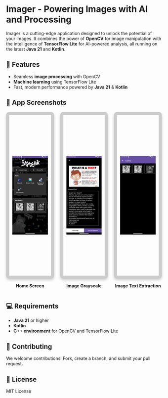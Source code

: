 # Imager - Powering Images with AI and Processing

Imager is a cutting-edge application designed to unlock the potential of your images. It combines the power of **OpenCV** for image manipulation with the intelligence of **TensorFlow Lite** for AI-powered analysis, all running on the latest **Java 21** and **Kotlin**.

## 🚀 Features
- Seamless **image processing** with OpenCV
- **Machine learning** using TensorFlow Lite
- Fast, modern performance powered by **Java 21** & **Kotlin**

## 📸 App Screenshots

<div style="display: flex; justify-content: center; align-items: flex-start; gap: 20px;">

  <div style="text-align: center;">
    <div style="border: 10px solid #ccc; border-radius: 10px; max-height: 500px; padding: 10px; box-shadow: 0px 4px 8px rgba(0, 0, 0, 0.2);">
      <img src="https://github.com/debarunlahiri/Imager/blob/master/screenshots/Screenshot_1734196327.png" alt="Home Screen" style="height: 500px; width: auto; object-fit: contain;">
    </div>
    <p><strong>Home Screen</strong></p>
  </div>

  <div style="text-align: center;">
    <div style="border: 10px solid #ccc; border-radius: 10px; max-height: 500px; padding: 10px; box-shadow: 0px 4px 8px rgba(0, 0, 0, 0.2);">
      <img src="https://github.com/debarunlahiri/Imager/blob/master/screenshots/Screenshot_1734204665.png" alt="Image Grayscale" style="height: 500px; width: auto; object-fit: contain;">
    </div>
    <p><strong>Image Grayscale</strong></p>
  </div>

  <div style="text-align: center;">
    <div style="border: 10px solid #ccc; border-radius: 10px; max-height: 500px; padding: 10px; box-shadow: 0px 4px 8px rgba(0, 0, 0, 0.2);">
      <img src="https://github.com/debarunlahiri/Imager/blob/master/screenshots/Screenshot_1734204676.png" alt="Image Text Extraction" style="height: 500px; width: auto; object-fit: contain;">
    </div>
    <p><strong>Image Text Extraction</strong></p>
  </div>

</div>

## 💻 Requirements
- **Java 21** or higher
- **Kotlin**
- **C++ environment** for OpenCV and TensorFlow Lite

## 🤝 Contributing
We welcome contributions! Fork, create a branch, and submit your pull request.

## 📄 License
MIT License
